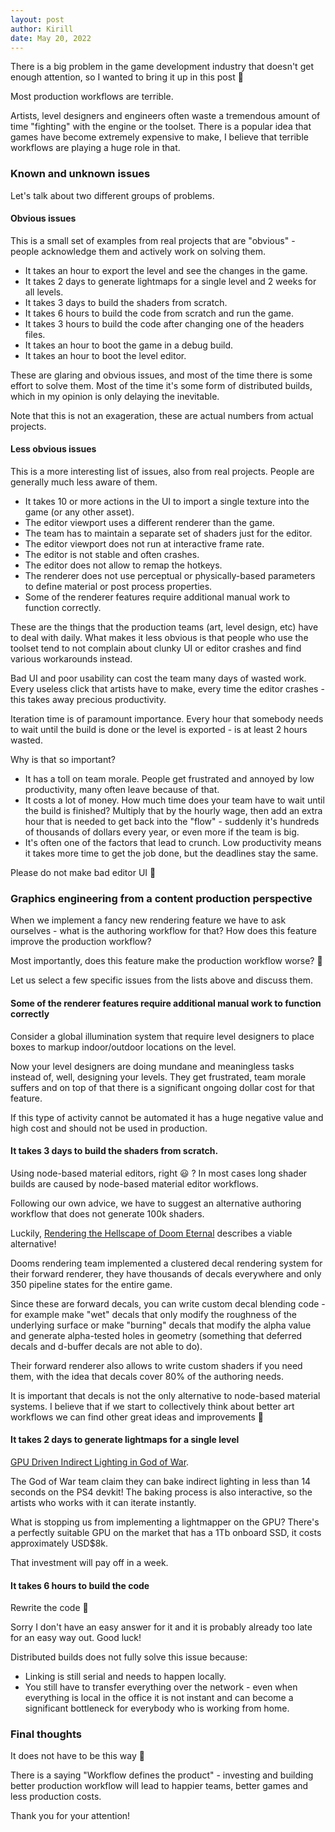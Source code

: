 ```yaml
---
layout: post
author: Kirill
date: May 20, 2022
---
```


There is a big problem in the game development industry that doesn't get enough attention, so I wanted to bring it up in this post 🙂

Most production workflows are terrible.

Artists, level designers and engineers often waste a tremendous amount of time "fighting" with the engine or the toolset. There is a popular idea that games have become extremely expensive to make, I believe that terrible workflows are playing a huge role in that.

### Known and unknown issues

Let's talk about two different groups of problems.

#### Obvious issues

This is a small set of examples from real projects that are "obvious" - people acknowledge them and actively work on solving them.
* It takes an hour to export the level and see the changes in the game.
* It takes 2 days to generate lightmaps for a single level and 2 weeks for all levels.
* It takes 3 days to build the shaders from scratch.
* It takes 6 hours to build the code from scratch and run the game.
* It takes 3 hours to build the code after changing one of the headers files.
* It takes an hour to boot the game in a debug build.
* It takes an hour to boot the level editor.

These are glaring and obvious issues, and most of the time there is some effort to solve them. Most of the time it's some form of distributed builds, which in my opinion is only delaying the inevitable.

Note that this is not an exageration, these are actual numbers from actual projects.

#### Less obvious issues

This is a more interesting list of issues, also from real projects. People are generally much less aware of them.
* It takes 10 or more actions in the UI to import a single texture into the game (or any other asset).
* The editor viewport uses a different renderer than the game.
* The team has to maintain a separate set of shaders just for the editor.
* The editor viewport does not run at interactive frame rate.
* The editor is not stable and often crashes.
* The editor does not allow to remap the hotkeys.
* The renderer does not use perceptual or physically-based parameters to define material or post process properties.
* Some of the renderer features require additional manual work to function correctly.

These are the things that the production teams (art, level design, etc) have to deal with daily.
What makes it less obvious is that people who use the toolset tend to not complain about clunky UI or editor crashes and find various workarounds instead.

Bad UI and poor usability can cost the team many days of wasted work. Every useless click that artists have to make, every time the editor crashes - this takes away precious productivity.

Iteration time is of paramount importance. Every hour that somebody needs to wait until the build is done or the level is exported - is at least 2 hours wasted.

Why is that so important?
* It has a toll on team morale. People get frustrated and annoyed by low productivity, many often leave because of that.
* It costs a lot of money. How much time does your team have to wait until the build is finished? Multiply that by the hourly wage, then add an extra hour that is needed to get back into the "flow" - suddenly it's hundreds of thousands of dollars every year, or even more if the team is big.
* It's often one of the factors that lead to crunch. Low productivity means it takes more time to get the job done, but the deadlines stay the same.

Please do not make bad editor UI 🙁

### Graphics engineering from a content production perspective

When we implement a fancy new rendering feature we have to ask ourselves - what is the authoring workflow for that? How does this feature improve the production workflow?

Most importantly, does this feature make the production workflow worse? 🙂

Let us select a few specific issues from the lists above and discuss them.

#### Some of the renderer features require additional manual work to function correctly

Consider a global illumination system that require level designers to place boxes to markup indoor/outdoor locations on the level.

Now your level designers are doing mundane and meaningless tasks instead of, well, designing your levels. They get frustrated, team morale suffers and on top of that there is a significant ongoing dollar cost for that feature.

If this type of activity cannot be automated it has a huge negative value and high cost and should not be used in production.

#### It takes 3 days to build the shaders from scratch.

Using node-based material editors, right 😃 ? In most cases long shader builds are caused by node-based material editor workflows.

Following our own advice, we have to suggest an alternative authoring workflow that does not generate 100k shaders.

Luckily, [Rendering the Hellscape of Doom Eternal](https://advances.realtimerendering.com/s2020/RenderingDoomEternal.pdf) describes a viable alternative!

Dooms rendering team implemented a clustered decal rendering system for their forward renderer, they have thousands of decals everywhere and only 350 pipeline states for the entire game.

Since these are forward decals, you can write custom decal blending code - for example make "wet" decals that only modify the roughness of the underlying surface or make "burning" decals that modify the alpha value and generate alpha-tested holes in geometry (something that deferred decals and d-buffer decals are not able to do).

Their forward renderer also allows to write custom shaders if you need them, with the idea that decals cover 80% of the authoring needs.

It is important that decals is not the only alternative to node-based material systems. I believe that if we start to collectively think about better art workflows we can find other great ideas and improvements 🙂

#### It takes 2 days to generate lightmaps for a single level

[GPU Driven Indirect Lighting in God of War](https://ubm-twvideo01.s3.amazonaws.com/o1/vault/gdc2019/presentations/Hobson_Josh_The_Indirect_Lighting.pdf).

The God of War team claim they can bake indirect lighting in less than 14 seconds on the PS4 devkit! The baking process is also interactive, so the artists who works with it can iterate instantly.

What is stopping us from implementing a lightmapper on the GPU? There's a perfectly suitable GPU on the market that has a 1Tb onboard SSD, it costs approximately USD$8k.

That investment will pay off in a week.

#### It takes 6 hours to build the code

Rewrite the code 🙂

Sorry I don't have an easy answer for it and it is probably already too late for an easy way out. Good luck!

Distributed builds does not fully solve this issue because:
* Linking is still serial and needs to happen locally.
* You still have to transfer everything over the network - even when everything is local in the office it is not instant and can become a significant bottleneck for everybody who is working from home.

### Final thoughts

It does not have to be this way 🙂

There is a saying "Workflow defines the product" - investing and building better production workflow will lead to happier teams, better games and less production costs.

Thank you for your attention!
